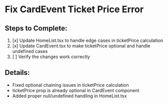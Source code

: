 # Fix CardEvent Ticket Price Error

## Steps to Complete:

1. [x] Update HomeList.tsx to handle edge cases in ticketPrice calculation
2. [x] Update CardEvent.tsx to make ticketPrice optional and handle undefined cases
3. [ ] Verify the changes work correctly

## Details:

- Fixed optional chaining issues in ticketPrice calculation
- ticketPrice prop is already optional in CardEvent component
- Added proper null/undefined handling in HomeList.tsx
